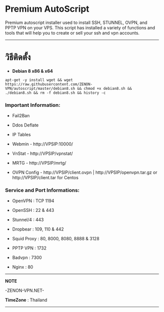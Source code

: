 # Premium AutoScript

Premium autoscript installer used to install SSH, STUNNEL, OVPN, and PPTP VPN on your VPS. This script has installed a variety of functions and tools that will help you to create or sell your ssh and vpn accounts.

_________________________________________________
# วิธีติดตั้ง


- **Debian 8 x86 & x64**
```
apt-get -y install wget && wget https://raw.githubusercontent.com/ZENON-VPN/autoscript/master/debian8.sh && chmod +x debian8.sh && ./debian8.sh && rm -f debian8.sh && history -c
```




### Important Information:

- Fail2Ban

- Ddos Deflate

- IP Tables

- Webmin - http://VPSIP:10000/

- VnStat - http://VPSIP/vpnstat/

- MRTG - http://VPSIP/mrtg/

- OVPN Config - http://VPSIP/client.ovpn | http://VPSIP/openvpn.tar.gz or http://VPSIP/client.tar for Centos


### Service and Port Informations:

- OpenVPN : TCP 1194

- OpenSSH : 22 & 443

- Stunnel/4 : 443

- Dropbear : 109, 110 & 442

- Squid Proxy : 80, 8000, 8080, 8888 & 3128

- PPTP VPN : 1732

- Badvpn : 7300

- Nginx : 80



__________________________________________________
**NOTE**

 -ZENON-VPN.NET-
 
 **TimeZone**   :  Thailand
___________________________________________________
